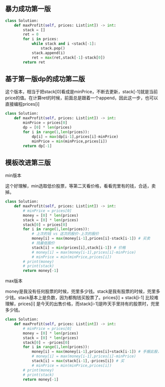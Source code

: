 ## 暴力成功第一版

~~~python
class Solution:
    def maxProfit(self, prices: List[int]) -> int:
        stack = []
        ret = 0
        for i in prices:
            while stack and i <stack[-1]:
                stack.pop()
            stack.append(i)
            ret = max(ret,stack[-1]-stack[0])
        return ret
~~~

## 基于第一版dp的成功第二版

这个版本，相当于把stack[0]看成是minPrice，不断去更新，stack[-1]就是当前price的值。在计算ret的时候，前面总是跟着一个append，因此这一步，也可以直接编程prices[i]

~~~python
class Solution:
    def maxProfit(self, prices: List[int]) -> int:
        minPrice = prices[0]
        dp = [0] * len(prices)
        for i in range(1,len(prices)):
            dp[i] = max(dp[i-1],prices[i]-minPrice)
            minPrice = min(minPrice,prices[i])
        return dp[-1]
~~~

## 模板改进第三版

min版本

这个好理解，min选取低价股票，等第二天看价格，看看兜里有的钱，合适，卖掉。

~~~python
class Solution:
    def maxProfit(self, prices: List[int]) -> int:
        # minPrice = prices[0]
        money = [0] * len(prices)
        stack = [0] * len(prices)
        stack[0] = prices[0]
        for i in range(1,len(prices)):
            # 上次的钱 vs 这次的股价-上次的股价
            money[i] = max(money[i-1],prices[i]-stack[i-1]) # 买卖
            # 找最低股价
            stack[i] = min(prices[i],stack[i-1]) # 价格
            # money[i] = max(money[i-1],prices[i]-minPrice)
            # minPrice = min(minPrice,prices[i])
        # print(money)
        # print(stack)
        return money[-1]
~~~

max版本

money是我没有任何股票的时候，兜里多少钱。stack是我有股票的时候，兜里多少钱。stack基本上是负数，因为都掏钱买股票了。prices[i] + stack[i-1] 比较难理解，prices[i] 是今天的出售价格，而stack[i-1]是昨天手里持有的股票时，兜里多少钱。

~~~python
class Solution:
    def maxProfit(self, prices: List[int]) -> int:
        # minPrice = prices[0]
        money = [0] * len(prices)
        stack = [0] * len(prices)
        stack[0] = -prices[0]
        for i in range(1,len(prices)):
            money[i] = max(money[i-1],prices[i]+stack[i-1]) # 手握此股，以prices[i]卖出
            # money[i] = max(money[i-1],prices[i]-minPrice)
            stack[i] = max(stack[i-1],-prices[i]) # 买
            # minPrice = min(minPrice,prices[i])
        # print(money)
        # print(stack)
        return money[-1]
~~~

